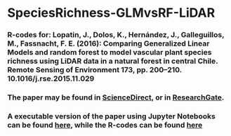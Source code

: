 # SpeciesRichness-GLMvsRF-LiDAR

### R-codes for: Lopatin, J., Dolos, K., Hernández, J., Galleguillos, M., Fassnacht, F. E. (2016): Comparing Generalized Linear Models and random forest to model vascular plant species richness using LiDAR data in a natural forest in central Chile. Remote Sensing of Environment 173, pp. 200–210. 10.1016/j.rse.2015.11.029

### The paper may be found in [ScienceDirect](http://www.sciencedirect.com/science/article/pii/S0034425715302169), or in [ResearchGate](https://www.researchgate.net/publication/286048786_Comparing_Generalized_Linear_Models_and_random_forest_to_model_vascular_plant_species_richness_using_LiDAR_data_in_a_natural_forest_in_central_Chile).
 
### A executable version of the paper using Jupyter Notebooks can be found [here](), while the R-codes can be found [here](https://github.com/JavierLopatin/SpeciesRichness-GLMvsRF-LiDAR/tree/master/R-scripts)
